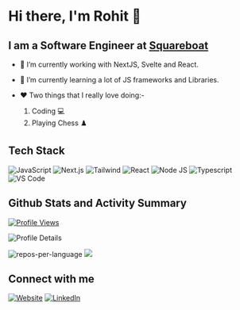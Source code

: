 # Hi there, I'm Rohit 👋

## I am a Software Engineer at [Squareboat](https://www.squareboat.com)

- 🔭 I’m currently working with NextJS, Svelte and React.

- 🌱 I’m currently learning a lot of JS frameworks and Libraries.

- ❤️ Two things that I really love doing:-

  1. Coding 💻
  2. Playing Chess ♟️

## Tech Stack

![JavaScript](https://img.shields.io/badge/javascript-%23323330.svg?style=for-the-badge&logo=javascript&logoColor=%23F7DF1E) ![Next.js](https://img.shields.io/badge/nextjs-%23000.svg?style=for-the-badge&logo=next.js&logoColor=white) ![Tailwind](https://img.shields.io/badge/tailwindcss-%2338B2AC.svg?style=for-the-badge&logo=tailwind-css&logoColor=white) ![React](https://img.shields.io/badge/react-%2320232a.svg?style=for-the-badge&logo=react&logoColor=%2361DAFB) ![Node JS](https://img.shields.io/badge/node.js-6DA55F?style=for-the-badge&logo=node.js&logoColor=white) ![Typescript](https://img.shields.io/badge/typescript-%23007ACC.svg?style=for-the-badge&logo=typescript&logoColor=white) ![VS Code](https://img.shields.io/badge/VS%20Code-3EA6E9?style=for-the-badge&logo=visualstudiocode&logoColor=white)

## Github Stats and Activity Summary

[![Profile Views](https://visitcount.itsvg.in/api?id=iampawan&icon=0&color=1)](https://visitcount.itsvg.in)

![Profile Details](http://github-profile-summary-cards.vercel.app/api/cards/profile-details?username=rohit-k-singh&theme=github_dark)

![repos-per-language](http://github-profile-summary-cards.vercel.app/api/cards/repos-per-language?username=rohit-k-singh&theme=github_dark) ![](http://github-profile-summary-cards.vercel.app/api/cards/productive-time?username=rohit-k-singh&theme=github_dark&utcOffset=5)

## Connect with me

[![Website](https://img.shields.io/badge/Website-%23082E4E.svg?style=for-the-badge&textColor=EAB41F)](https://thebetadev.tech/) [![LinkedIn](https://img.shields.io/badge/LinkedIn-0077B5?style=for-the-badge&logo=linkedin&logoColor=white)](https://www.linkedin.com/in/rksingh620/)
